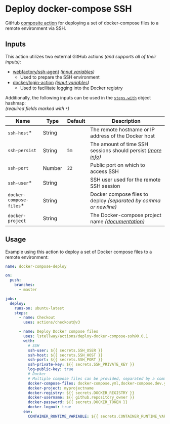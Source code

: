 # Deploy docker-compose SSH

GitHub [composite action](https://docs.github.com/en/actions/creating-actions/creating-a-composite-action) for deploying a set of docker-compose files to a remote environment via SSH.

## Inputs

This action utilizes two external GitHub actions _(and supports all of their inputs)_:

-   [webfactory/ssh-agent](https://github.com/webfactory/ssh-agent) _([input variables](https://github.com/webfactory/ssh-agent/tree/v0.8.0#action-inputs))_
    -   Used to prepare the SSH environment
-   [docker/login-action](https://github.com/docker/login-action) _([input variables](https://github.com/docker/login-action/tree/v3#inputs))_
    -   Used to facilitate logging into the Docker registry

Additionally, the following inputs can be used in the [`steps.with`](https://docs.github.com/en/actions/using-workflows/workflow-syntax-for-github-actions#jobsjob_idstepswith) object hashmap:<br />
_(required fields marked with `*`)_

| Name                     | Type   | Default | Description                                                                                                                      |
| ------------------------ | ------ | ------- | -------------------------------------------------------------------------------------------------------------------------------- |
| `ssh-host`\*             | String |         | The remote hostname or IP address of the Docker host                                                                             |
| `ssh-persist`            | String | `5m`    | The amount of time SSH sessions should persist _([more info](https://docs.docker.com/engine/security/protect-access/#ssh-tips))_ |
| `ssh-port`               | Number | `22`    | Public port on which to access SSH                                                                                               |
| `ssh-user`\*             | String |         | SSH user used for the remote SSH session                                                                                         |
| `docker-compose-files`\* | String |         | Docker compose files to deploy _(separated by comma or newline)_                                                                 |
| `docker-project`         | String |         | The Docker-compose project name _([documentation](https://docs.docker.com/compose/reference/#use--p-to-specify-a-project-name))_ |

## Usage

Example using this action to deploy a set of Docker compose files to a remote environment:

```yml
name: docker-compose-deploy

on:
  push:
    branches:
      - master

jobs:
  deploy:
    runs-on: ubuntu-latest
    steps:
      - name: Checkout
        uses: actions/checkout@v3

      - name: Deploy Docker compose files
        uses: lstellway/actions/deploy-docker-compose-ssh@0.0.1
        with:
          # SSH
          ssh-user: ${{ secrets.SSH_USER }}
          ssh-host: ${{ secrets.SSH_HOST }}
          ssh-port: ${{ secrets.SSH_PORT }}
          ssh-private-key: ${{ secrets.SSH_PRIVATE_KEY }}
          log-public-key: true
          # Docker
          # Multiple compose files can be provided, separated by a comma or newline
          docker-compose-files: docker-compose.yml,docker-compose.dev.yml
          docker-project: myprojectname
          docker-registry: ${{ secrets.DOCKER_REGISTRY }}
          docker-username: ${{ github.repository_owner }}
          docker-password: ${{ secrets.DOCKER_TOKEN }}
          docker-logout: true
        env:
          CONTAINER_RUNTIME_VARIABLE: ${{ secrets.CONTAINER_RUNTIME_VARIABLE }}
```